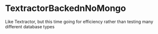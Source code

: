 # TextractorBackednNoMongo
Like Textractor, but this time going for efficiency rather than testing many different database types
